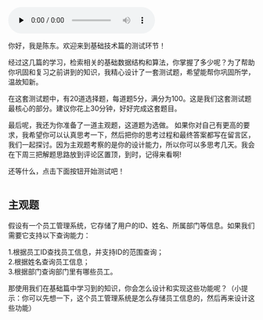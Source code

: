 <audio id="audio" title="测一测 | 检索算法基础，你掌握了多少？" controls="" preload="none"><source id="mp3" src="https://static001.geekbang.org/resource/audio/0b/e5/0b6abbc64797228db3fa85dd7a0aa6e5.mp3"></audio>

你好，我是陈东。欢迎来到基础技术篇的测试环节！

经过这几篇的学习，检索相关的基础数据结构和算法，你掌握了多少呢？为了帮助你巩固和复习之前讲到的知识，我精心设计了一套测试题，希望能帮你巩固所学，温故知新。

在这套测试题中，有20道选择题，每道题5分，满分为100。这是我们这套测试题最核心的部分。建议你花上30分钟，好好完成这套题目。

最后呢，我还为你准备了一道主观题，这道题为选做。 如果你对自己有更高的要求，我希望你可以认真思考一下，然后把你的思考过程和最终答案都写在留言区，我们一起探讨。因为主观题考察的是你的设计能力，所以你可以多思考几天。我会在下周三把解题思路放到评论区置顶，到时，记得来看啊!

还等什么，点击下面按钮开始测试吧！

[<img src="https://static001.geekbang.org/resource/image/28/a4/28d1be62669b4f3cc01c36466bf811a4.png" alt="">](http://time.geekbang.org/quiz/intro?act_id=93&exam_id=182)

## 主观题

假设有一个员工管理系统，它存储了用户的ID、姓名、所属部门等信息。如果我们需要它支持以下查询能力：

1.根据员工ID查找员工信息，并支持ID的范围查询；<br>
2.根据姓名查询员工信息；<br>
3.根据部门查询部门里有哪些员工。

那使用我们在基础篇中学习到的知识，你会怎么设计和实现这些功能呢？（小提示：你可以先想一下，这个员工管理系统是怎么存储员工信息的，然后再来设计这些功能）

